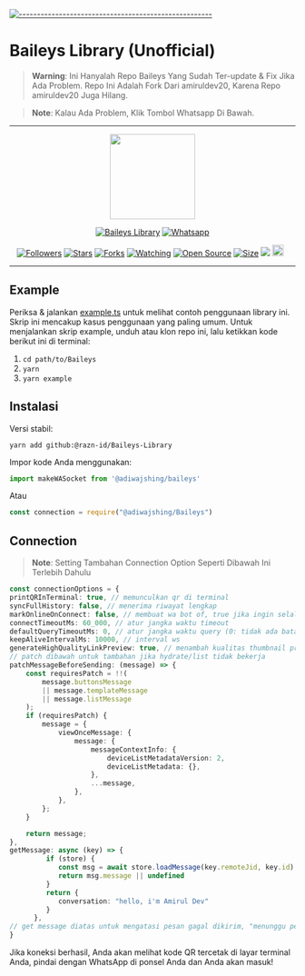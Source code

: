 [![-----------------------------------------------------](https://raw.githubusercontent.com/andreasbm/readme/master/assets/lines/colored.png)](#table-of-contents)
# Baileys Library (Unofficial)

 > **Warning**: Ini Hanyalah Repo Baileys Yang Sudah Ter-update & Fix Jika Ada Problem. Repo Ini Adalah Fork Dari amiruldev20, Karena Repo amiruldev20 Juga Hilang.
 
 > **Note**: Kalau Ada Problem, Klik Tombol Whatsapp Di Bawah.
---

<p align="center">
<img src="https://github.com/razn-id.png" width="150">
</p>
<p align="center">
<a href="#"><img title="Baileys Library" src="https://img.shields.io/badge/BAILEYS LIBRARY (UNOFFICIAL)-green?colorA=%23ff0000&colorB=%23017e40&style=for-the-badge"></a>
<a href="https://chat.whatsapp.com/KujS5iG5TKfCnrRTlj4MfO" target="_blank"><img width="" src="https://img.shields.io/badge/WhatsApp-25D366?style=for-the-badge&logo=whatsapp&logoColor=white" alt="Whatsapp"></a>
</p>
<p align="center">
<a href="https://github.com/razn-id/followers"><img title="Followers" src="https://img.shields.io/github/followers/razn-id?color=red&style=flat-square"></a>
<a href="https://github.com/razn-id/Baileys-Library/stargazers/"><img title="Stars" src="https://img.shields.io/github/stars/razn-id/Baileys-Library?color=blue&style=flat-square"></a>
<a href="https://github.com/razn-id/Baileys-Library/network/members"><img title="Forks" src="https://img.shields.io/github/forks/razn-id/Baileys-Library?color=red&style=flat-square"></a>
<a href="https://github.com/razn-id/Baileys-Library/watchers"><img title="Watching" src="https://img.shields.io/github/watchers/razn-id/Baileys-Library?label=Watchers&color=blue&style=flat-square"></a>
<a href="https://github.com/razn-id/Baileys-Library"><img title="Open Source" src="https://badges.frapsoft.com/os/v2/open-source.svg?v=103"></a>
<a href="https://github.com/razn-id/Baileys-Library/"><img title="Size" src="https://img.shields.io/github/repo-size/razn-id/Baileys-Library?style=flat-square&color=green"></a>
<a href="https://hits.seeyoufarm.com"><img src="https://hits.seeyoufarm.com/api/count/incr/badge.svg?url=https%3A%2F%2Fgithub.com%2Frazn-id%Baileys-Library&count_bg=%2379C83D&title_bg=%23555555&icon=probot.svg&icon_color=%2300FF6D&title=hits&edge_flat=false"/></a>
<a href="https://github.com/razn-id/Baileys-Library/graphs/commit-activity"><img height="20" src="https://img.shields.io/badge/Maintained%3F-yes-green.svg"></a>&nbsp;&nbsp;
</p>

---

## Example

Periksa & jalankan [example.ts](https://github.com/razn-id/Baileys/blob/master/Example/example.ts) untuk melihat contoh penggunaan library ini. Skrip ini mencakup kasus penggunaan yang paling umum. Untuk menjalankan skrip example, unduh atau klon repo ini, lalu ketikkan kode berikut ini di terminal:
1. ``` cd path/to/Baileys ```
2. ``` yarn ```
3. ``` yarn example ```

## Instalasi

Versi stabil:
```
yarn add github:@razn-id/Baileys-Library
```

Impor kode Anda menggunakan:
``` ts 
import makeWASocket from '@adiwajshing/baileys'
```
 Atau
``` js 
const connection = require("@adiwajshing/Baileys")
```

## Connection
> **Note**: Setting Tambahan Connection Option Seperti Dibawah Ini Terlebih Dahulu

``` ts
const connectionOptions = {
printQRInTerminal: true, // memunculkan qr di terminal
syncFullHistory: false, // menerima riwayat lengkap
markOnlineOnConnect: false, // membuat wa bot of, true jika ingin selalu menyala
connectTimeoutMs: 60_000, // atur jangka waktu timeout
defaultQueryTimeoutMs: 0, // atur jangka waktu query (0: tidak ada batas)
keepAliveIntervalMs: 10000, // interval ws
generateHighQualityLinkPreview: true, // menambah kualitas thumbnail preview
// patch dibawah untuk tambahan jika hydrate/list tidak bekerja
patchMessageBeforeSending: (message) => {
    const requiresPatch = !!(
        message.buttonsMessage 
        || message.templateMessage
        || message.listMessage
    );
    if (requiresPatch) {
        message = {
            viewOnceMessage: {
                message: {
                    messageContextInfo: {
                        deviceListMetadataVersion: 2,
                        deviceListMetadata: {},
                    },
                    ...message,
                },
            },
        };
    }

    return message;
},
getMessage: async (key) => {
         if (store) {
            const msg = await store.loadMessage(key.remoteJid, key.id)
            return msg.message || undefined
         }
         return {
            conversation: "hello, i'm Amirul Dev"
         }
      },
// get message diatas untuk mengatasi pesan gagal dikirim, "menunggu pesan", dapat dicoba lagi
}
``` 

Jika koneksi berhasil, Anda akan melihat kode QR tercetak di layar terminal Anda, pindai dengan WhatsApp di ponsel Anda dan Anda akan masuk!
